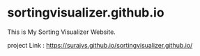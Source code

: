 # sortingvisualizer.github.io
This is My Sorting Visualizer Website.

project Link : https://surajvs.github.io/sortingvisualizer.github.io/
